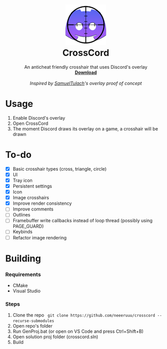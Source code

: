 <h1 align="center">
    <img src="resources/icon.png" alt="icon" width="128" height="128">
    <br/>
    <b>CrossCord</b>
</h1>

<p align="center">
    An anticheat friendly crosshair that uses Discord's overlay
    <br/>
    <a href="https://github.com/neeeruuu/crosscord/releases/latest"><b>Download</b></a>
    <br/>
    <br/>
    <i>Inspired by <a href="https://github.com/SamuelTulach">SamuelTulach</a>'s overlay proof of concept</i>
</p>


# Usage
1. Enable Discord's overlay
2. Open CrossCord
3. The moment Discord draws its overlay on a game, a crosshair will be drawn

# To-do
- [x] Basic crosshair types (cross, triangle, circle)
- [x] UI
- [x] Tray icon
- [x] Persistent settings
- [x] Icon
- [x] Image crosshairs
- [x] Improve render consistency
- [ ] Improve comments
- [ ] Outlines
- [ ] Framebuffer write callbacks instead of loop thread (possibly using PAGE_GUARD)
- [ ] Keybinds
- [ ] Refactor image rendering

# Building
### Requirements
* CMake
* Visual Studio

### Steps
1. Clone the repo ````
git clone https://github.com/neeeruuu/crosscord --recurse-submodules````
2. Open repo's folder
3. Run GenProj.bat (or open on VS Code and press Ctrl+Shift+B)
4. Open solution proj folder (crosscord.sln)
5. Build
